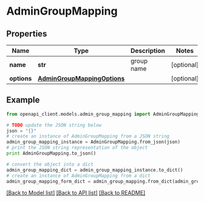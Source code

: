 # AdminGroupMapping


## Properties
Name | Type | Description | Notes
------------ | ------------- | ------------- | -------------
**name** | **str** | group name | [optional]
**options** | [**AdminGroupMappingOptions**](AdminGroupMappingOptions.md) |  | [optional]

## Example

```python
from openapi_client.models.admin_group_mapping import AdminGroupMapping

# TODO update the JSON string below
json = "{}"
# create an instance of AdminGroupMapping from a JSON string
admin_group_mapping_instance = AdminGroupMapping.from_json(json)
# print the JSON string representation of the object
print AdminGroupMapping.to_json()

# convert the object into a dict
admin_group_mapping_dict = admin_group_mapping_instance.to_dict()
# create an instance of AdminGroupMapping from a dict
admin_group_mapping_form_dict = admin_group_mapping.from_dict(admin_group_mapping_dict)
```
[[Back to Model list]](../README.md#documentation-for-models) [[Back to API list]](../README.md#documentation-for-api-endpoints) [[Back to README]](../README.md)
